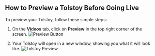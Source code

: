 ## How to Preview a Tolstoy Before Going Live

To preview your Tolstoy, follow these simple steps:

1. On the **Videos** tab, click on **Preview** in the top right corner of the screen.
   ![Preview Button](https://github.com/user-attachments/assets/ac95b02e-d949-42f3-80fe-85324bdbdac5)

2. Your Tolstoy will open in a new window, showing you what it will look like.
   ![Tolstoy Preview](https://github.com/user-attachments/assets/535ffbec-bec0-42e1-aa11-2874692f9ac9)
